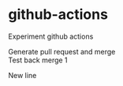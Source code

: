 # github-actions
Experiment github actions

Generate pull request and merge   
Test back merge 1

New line

